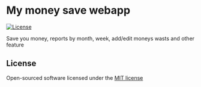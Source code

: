 # My money save webapp

[![License](https://poser.pugx.org/laravel/lumen-framework/license.svg)](https://packagist.org/packages/laravel/lumen-framework)

Save you money, reports by month, week, add/edit moneys wasts and other feature

## License
Open-sourced software licensed under the [MIT license](http://opensource.org/licenses/MIT)
